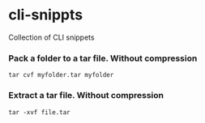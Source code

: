 # cli-snippts
Collection of CLI snippets


### Pack a folder to a tar file. Without compression
`tar cvf myfolder.tar myfolder`


### Extract a tar file. Without compression
`tar -xvf file.tar`
